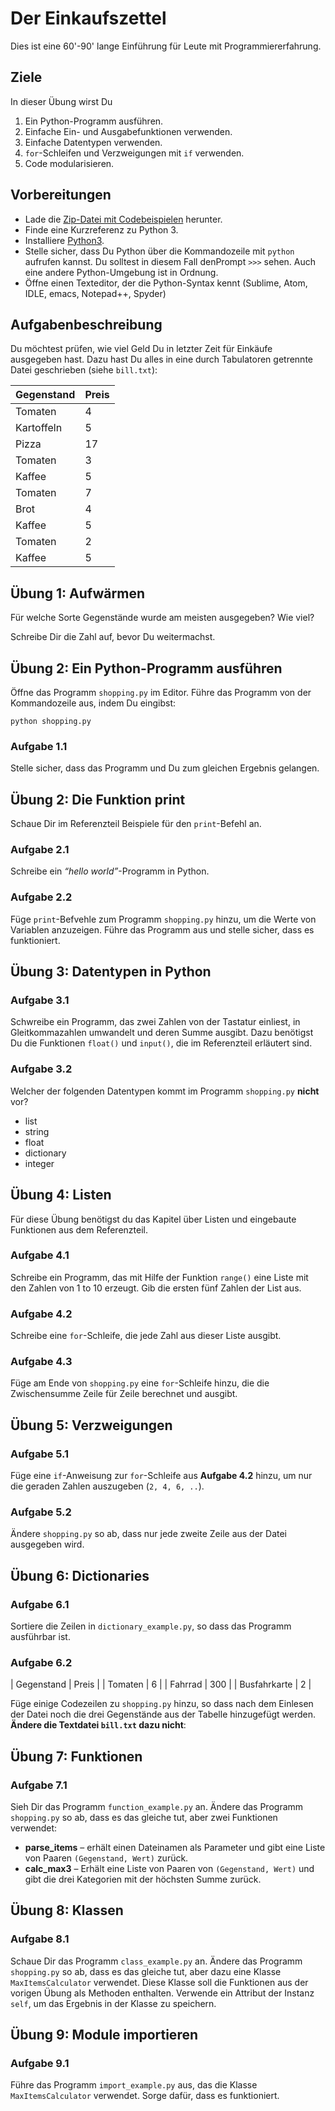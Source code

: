 
# Der Einkaufszettel

Dies ist eine 60'-90' lange Einführung für Leute mit Programmiererfahrung.

## Ziele

In dieser Übung wirst Du

1. Ein Python-Programm ausführen.
2. Einfache Ein- und Ausgabefunktionen verwenden.
3. Einfache Datentypen verwenden.
4. `for`-Schleifen und Verzweigungen mit `if` verwenden.
5. Code modularisieren.

## Vorbereitungen

* Lade die [Zip-Datei mit Codebeispielen](http://www.academis.eu/posts/files/python_shopping_list.zip) herunter.
* Finde eine Kurzreferenz zu Python 3.
* Installiere [Python3](http://www.python.org).
* Stelle sicher, dass Du Python über die Kommandozeile mit `python` aufrufen kannst. Du solltest in diesem Fall denPrompt `>>>` sehen. Auch eine andere Python-Umgebung ist in Ordnung.
* Öffne einen Texteditor, der die Python-Syntax kennt (Sublime, Atom, IDLE, emacs, Notepad++, Spyder)

## Aufgabenbeschreibung
Du möchtest prüfen, wie viel Geld Du in letzter Zeit für Einkäufe ausgegeben hast. Dazu hast Du alles in eine durch Tabulatoren getrennte Datei geschrieben (siehe `bill.txt`): 

| Gegenstand | Preis |
|------|-------|
| Tomaten | 4 |
| Kartoffeln | 5 |
| Pizza | 17 |
| Tomaten | 3 |
| Kaffee | 5 |
| Tomaten | 7 |
| Brot | 4 |
| Kaffee | 5 |
| Tomaten | 2 |
| Kaffee | 5 |

## Übung 1: Aufwärmen

Für welche Sorte Gegenstände wurde am meisten ausgegeben? Wie viel?

Schreibe Dir die Zahl auf, bevor Du weitermachst.


## Übung 2: Ein Python-Programm ausführen

Öffne das Programm `shopping.py` im Editor. Führe das Programm von der Kommandozeile aus, indem Du eingibst:

    python shopping.py


### Aufgabe 1.1
Stelle sicher, dass das Programm und Du zum gleichen Ergebnis gelangen.

## Übung 2: Die Funktion print

Schaue Dir im Referenzteil Beispiele für den `print`-Befehl an.

### Aufgabe 2.1
Schreibe ein *“hello world”*-Programm in Python.

### Aufgabe 2.2
Füge `print`-Befvehle zum Programm `shopping.py` hinzu, um die Werte von Variablen anzuzeigen. Führe das Programm aus und stelle sicher, dass es funktioniert.

## Übung 3: Datentypen in Python

### Aufgabe 3.1
Schwreibe ein Programm, das zwei Zahlen von der Tastatur einliest, in Gleitkommazahlen umwandelt und deren Summe ausgibt. Dazu benötigst Du die Funktionen `float()` und `input()`, die im Referenzteil erläutert sind.

### Aufgabe 3.2
Welcher der folgenden Datentypen kommt im Programm `shopping.py` **nicht** vor? 

* list
* string
* float
* dictionary
* integer

## Übung 4: Listen
Für diese Übung benötigst du das Kapitel über Listen und eingebaute Funktionen aus dem Referenzteil.

### Aufgabe 4.1
Schreibe ein Programm, das mit Hilfe der Funktion `range()` eine Liste mit den Zahlen von 1 to 10 erzeugt. Gib die ersten fünf Zahlen der List aus.

### Aufgabe 4.2
Schreibe eine `for`-Schleife, die jede Zahl aus dieser Liste ausgibt.

### Aufgabe 4.3
Füge am Ende von `shopping.py` eine `for`-Schleife hinzu, die die Zwischensumme Zeile für Zeile berechnet und ausgibt.

## Übung 5: Verzweigungen

### Aufgabe 5.1
Füge eine `if`-Anweisung zur `for`-Schleife aus **Aufgabe 4.2** hinzu, um nur die geraden Zahlen auszugeben (`2, 4, 6, ..`).

### Aufgabe 5.2
Ändere `shopping.py` so ab, dass nur jede zweite Zeile aus der Datei ausgegeben wird.

## Übung 6: Dictionaries

### Aufgabe 6.1
Sortiere die Zeilen in `dictionary_example.py`, so dass das Programm ausführbar ist.

### Aufgabe 6.2

| Gegenstand | Preis |
| Tomaten | 6 | 
| Fahrrad | 300 | 
| Busfahrkarte | 2 |

Füge einige Codezeilen zu `shopping.py` hinzu, so dass nach dem Einlesen der Datei noch die drei Gegenstände aus der Tabelle hinzugefügt werden. **Ändere die Textdatei `bill.txt` dazu nicht**:

## Übung 7: Funktionen

### Aufgabe 7.1
Sieh Dir das Programm `function_example.py` an. Ändere das Programm `shopping.py` so ab, dass es das gleiche tut, aber zwei Funktionen verwendet:

* **parse_items** – erhält einen Dateinamen als Parameter und gibt eine Liste von Paaren `(Gegenstand, Wert)` zurück.
* **calc_max3** – Erhält eine Liste von Paaren von `(Gegenstand, Wert)` und gibt die drei Kategorien mit der höchsten Summe zurück.

## Übung 8: Klassen

### Aufgabe 8.1
Schaue Dir das Programm `class_example.py` an. Ändere das Programm `shopping.py` so ab, dass es das gleiche tut, aber dazu eine Klasse `MaxItemsCalculator` verwendet. Diese Klasse soll die Funktionen aus der vorigen Übung als Methoden enthalten. Verwende ein Attribut der Instanz `self`, um das Ergebnis in der Klasse zu speichern.

## Übung 9: Module importieren

### Aufgabe 9.1
Führe das Programm `import_example.py` aus, das die Klasse `MaxItemsCalculator` verwendet. Sorge dafür, dass es funktioniert.
